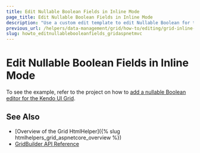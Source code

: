 ```yaml
---
title: Edit Nullable Boolean Fields in Inline Mode
page_title: Edit Nullable Boolean Fields in Inline Mode
description: "Use a custom edit template to edit Nullable Boolean for the in-line edit mode of the Grid."
previous_url: /helpers/data-management/grid/how-to/editing/grid-inline-editing-of-nullable-boolean
slug: howto_editnullablebooleanfields_gridaspnetmvc
---
```


# Edit Nullable Boolean Fields in Inline Mode

To see the example, refer to the project on how to [add a nullable Boolean editor for the Kendo UI Grid](https://github.com/telerik/ui-for-aspnet-mvc-examples/tree/master/grid/grid-inline-editing-with-nullable-boolean).

## See Also

* [Overview of the Grid HtmlHelper]({% slug htmlhelpers_grid_aspnetcore_overview %})
* [GridBuilder API Reference](http://docs.telerik.com/aspnet-mvc/api/Kendo.Mvc.UI.Fluent/GridBuilder)
